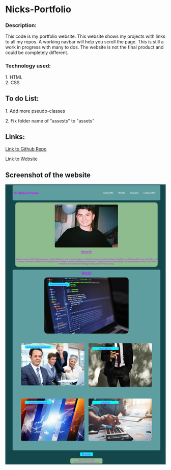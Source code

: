 # Nicks-Portfolio

### Description:
This code is my portfolio website. This website shows my projects with links to all my repos. A working navbar will help you scroll the page. This is still a work in progress with many to dos. The website is not the final product and could be completely different.

### Technology used:
1\. HTML  
2\. CSS

## To do List:

1\. Add more pseudo-classes

2\. Fix folder name of "assests" to "assets"

## Links:

[Link to Github Repo](https://github.com/Lekashi/Nicks-portfolio "Link to Github Repo")

[Link to Website](https://lekashi.github.io/Nicks-portfolio/ "Link to Website")

## Screenshot of the website

![Screenshot of the website](./assets/images/Screenshot.png)